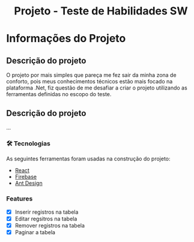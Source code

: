 <h1 align="center">Projeto - Teste de Habilidades SW</h1>

# Informações do Projeto 

## Descrição do projeto

O projeto por mais simples que pareça me fez sair da minha zona de conforto, pois meus conhecimentos técnicos estão mais focado na plataforma .Net, fiz questão de me desafiar a criar o projeto utilizando as ferramentas definidas no escopo do teste.

## Descrição do projeto

...


### 🛠 Tecnologias

As seguintes ferramentas foram usadas na construção do projeto:

- [React](https://pt-br.reactjs.org/)
- [Firebase](https://firebase.google.com/)
- [Ant Design](https://ant.design/)



### Features

- [x] Inserir registros na tabela
- [x] Editar regsitros na tabela
- [x] Remover registros na tabela
- [x] Paginar a tabela